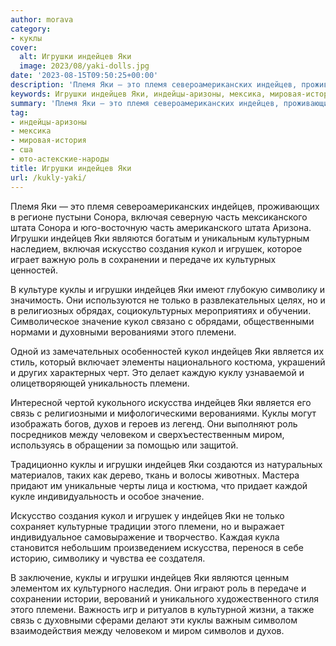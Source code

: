 ```yaml
---
author: morava
category:
- куклы
cover:
  alt: Игрушки индейцев Яки
  image: 2023/08/yaki-dolls.jpg
date: '2023-08-15T09:50:25+00:00'
description: 'Племя Яки — это племя североамериканских индейцев, проживающих в регионе пустыни Сонора, включая северную часть мексиканского штата Сонора и юго-восточную...'
keywords: Игрушки индейцев Яки, индейцы-аризоны, мексика, мировая-история, сша, юто-астекские-народы, яки, индейцев, куклы, игрушки, кукол, племени, роль, племя, это, сонора, включая, часть, штата, являются, искусство
summary: 'Племя Яки — это племя североамериканских индейцев, проживающих в регионе пустыни Сонора, включая северную часть мексиканского штата Сонора и юго-восточную...'
tag:
- индейцы-аризоны
- мексика
- мировая-история
- сша
- юто-астекские-народы
title: Игрушки индейцев Яки
url: /kukly-yaki/
---
```


Племя Яки — это племя североамериканских индейцев, проживающих в регионе пустыни Сонора, включая северную часть мексиканского штата Сонора и юго-восточную часть американского штата Аризона. Игрушки индейцев Яки являются богатым и уникальным культурным наследием, включая искусство создания кукол и игрушек, которое играет важную роль в сохранении и передаче их культурных ценностей.

В культуре куклы и игрушки индейцев Яки имеют глубокую символику и значимость. Они используются не только в развлекательных целях, но и в религиозных обрядах, социокультурных мероприятиях и обучении. Символическое значение кукол связано с обрядами, общественными нормами и духовными верованиями этого племени.

Одной из замечательных особенностей кукол индейцев Яки является их стиль, который включает элементы национального костюма, украшений и других характерных черт. Это делает каждую куклу узнаваемой и олицетворяющей уникальность племени.

Интересной чертой кукольного искусства индейцев Яки является его связь с религиозными и мифологическими верованиями. Куклы могут изображать богов, духов и героев из легенд. Они выполняют роль посредников между человеком и сверхъестественным миром, используясь в обращении за помощью или защитой.

Традиционно куклы и игрушки индейцев Яки создаются из натуральных материалов, таких как дерево, ткань и волосы животных. Мастера придают им уникальные черты лица и костюма, что придает каждой кукле индивидуальность и особое значение.

Искусство создания кукол и игрушек у индейцев Яки не только сохраняет культурные традиции этого племени, но и выражает индивидуальное самовыражение и творчество. Каждая кукла становится небольшим произведением искусства, перенося в себе историю, символику и чувства ее создателя.

В заключение, куклы и игрушки индейцев Яки являются ценным элементом их культурного наследия. Они играют роль в передаче и сохранении истории, верований и уникального художественного стиля этого племени. Важность игр и ритуалов в культурной жизни, а также связь с духовными сферами делают эти куклы важным символом взаимодействия между человеком и миром символов и духов.